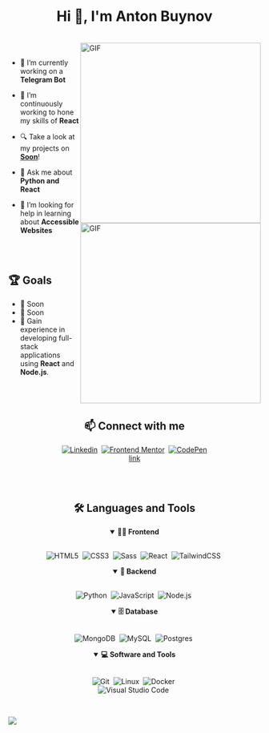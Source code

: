 <h1 align="center">Hi 👋, I'm Anton Buynov</h1>


<br>

<!--- Web illustrations by Storyset ( https://storyset.com/web ) --->
<img align="right" alt="GIF" src="https://user-images.githubusercontent.com/90595158/224520261-cac35362-4a70-4108-85c8-260ac8e0b0bd.svg#gh-dark-mode-only" width="360px"/>
<img align="right" alt="GIF" src="https://user-images.githubusercontent.com/90595158/224520109-e00b8f1e-08c9-4316-9920-ea4e88701a61.svg#gh-light-mode-only" width="360px"/>


<br>



- 🔭 I’m currently working on a **Telegram Bot**

- 🌱 I’m continuously working to hone my skills  of **React**

- 🔍 Take a look at my projects on [**Soon**](#)!

- 💬 Ask me about **Python and React**

- 🤝 I’m looking for help in learning about **Accessible Websites**


<br>
<br>

## 🏆 Goals

- 📖 Soon
- 📱 Soon
- 🚀 Gain experience in developing full-stack applications using **React** and **Node.js**.


#

<br>

<h2 align="center">📫 Connect with me</h2>

<div align = "center">

[![Linkedin](https://img.shields.io/badge/-linkedin-blue?style=for-the-badge&logo=Linkedin&logoColor=white&link=linkedin.com/in/antonbuynov)]()&nbsp;
[![Frontend Mentor](https://img.shields.io/badge/-Frontend%20Mentor-5F3DC4?style=for-the-badge&logo=FrontendMentor&logoColor=white&link=https://www.frontendmentor.io/)]()&nbsp;
[![CodePen](https://img.shields.io/badge/-CodePen-000000?style=for-the-badge&logo=CodePen&logoColor=white&link=https://codepen.io/NEXTkuk)]()
<br>
[link](https://codepen.io/NEXTkuk)
  
</div>

<br>

</div>
<br>



<div align = "center">

<h2 align="center">🛠️ Languages and Tools</h2>

<details open>
<summary><b>🏄‍♂️ Frontend</b></summary>
<br>
  
![HTML5](https://img.shields.io/badge/-HTML5-E34F26?style=for-the-badge&logo=html5&logoColor=white)&nbsp;
![CSS3](https://img.shields.io/badge/-CSS3-1572B6?style=for-the-badge&logo=css3)&nbsp;
![Sass](https://img.shields.io/badge/-Sass-CC6699?style=for-the-badge&logo=sass&logoColor=white)&nbsp;
![React](https://img.shields.io/badge/-React-%23404d59?style=for-the-badge&logo=react)&nbsp;
![TailwindCSS](https://img.shields.io/badge/-Tailwind_CSS-38B2AC?style=for-the-badge&logo=tailwind-css&logoColor=white)&nbsp;
</details>

<details open>
<summary><b>🧰 Backend</b></summary>
<br>

![Python](https://img.shields.io/badge/Python-3776AB?style=for-the-badge&logo=python&logoColor=white)&nbsp;
![JavaScript](https://img.shields.io/badge/Javascript-F7DF1E.svg?style=for-the-badge&logo=javascript&logoColor=black)&nbsp;
![Node.js](https://img.shields.io/badge/node.js-339933.svg?style=for-the-badge&logo=nodedotjs&logoColor=white)&nbsp;
</details>

<details open>
<summary><b>🗄️ Database</b></summary>
<br>

![MongoDB](https://img.shields.io/badge/-MongoDB-47A248?style=for-the-badge&logo=mongodb&logoColor=white)&nbsp;
![MySQL](https://img.shields.io/badge/-MySQL-00000F?style=for-the-badge&logo=mysql)&nbsp;
![Postgres](https://img.shields.io/badge/postgres-%23316192.svg?style=for-the-badge&logo=postgresql&logoColor=white)&nbsp;
</details>

<details open>
<summary><b>💻 Software and Tools</b></summary>
<br>

![Git](https://img.shields.io/badge/-Git-F05032?style=for-the-badge&logo=git&logoColor=white)&nbsp;
![Linux](https://img.shields.io/badge/-Linux-FCC624?style=for-the-badge&logo=linux&logoColor=black)&nbsp;
![Docker](https://img.shields.io/badge/-Docker-2496ED?style=for-the-badge&logo=docker&logoColor=white)&nbsp;
<br>
![Visual Studio Code](https://img.shields.io/badge/-VSCODE-007ACC?style=for-the-badge&&logo=visual-studio-code&logoColor=white)&nbsp;
</details>

</div>


<br>


</p>
</details>


<img src="https://camo.githubusercontent.com/27f464cf5a2416354154ec68822978f9c345a72eac0ed9e14a91a60725418d38/68747470733a2f2f6b6f6d617265762e636f6d2f67687076632f3f757365726e616d653d6e6578746b756b266c6162656c3d50726f66696c65253230766965777326636f6c6f723d306537356236267374796c653d666c6174">
</details>
